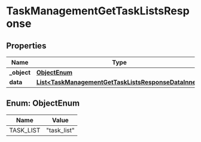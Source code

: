 

# TaskManagementGetTaskListsResponse


## Properties

| Name | Type | Description | Notes |
|------------ | ------------- | ------------- | -------------|
|**_object** | [**ObjectEnum**](#ObjectEnum) |  |  |
|**data** | [**List&lt;TaskManagementGetTaskListsResponseDataInner&gt;**](TaskManagementGetTaskListsResponseDataInner.md) |  |  |



## Enum: ObjectEnum

| Name | Value |
|---- | -----|
| TASK_LIST | &quot;task_list&quot; |



